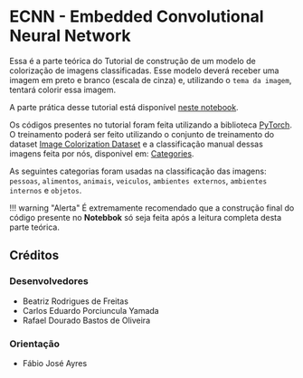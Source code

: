 # ECNN - Embedded Convolutional Neural Network

Essa é a parte teórica do Tutorial de construção de um modelo de colorização de imagens classificadas. Esse modelo deverá receber uma imagem em preto e branco (escala de cinza) e, utilizando o `tema da imagem`, tentará colorir essa imagem.

A parte prática desse tutorial está disponível [neste notebook]().

Os códigos presentes no tutorial foram feita utilizando a biblioteca [PyTorch](https://github.com/pytorch/pytorch). O treinamento poderá ser feito utilizando o conjunto de treinamento do dataset [Image Colorization Dataset](https://www.kaggle.com/datasets/aayush9753/image-colorization-dataset) e a classificação manual dessas imagens feita por nós, disponivel em: [Categories](https://alinsperedu-my.sharepoint.com/:x:/g/personal/rafaeldbo_al_insper_edu_br/ETV6ST4HWAFFhvtF-JJ5HjsB_v9Fe3QacOhVpd3ynIYiyA?e=2W7cAB).

As seguintes categorias foram usadas na classificação das imagens: `pessoas`, `alimentos`, `animais`, `veiculos`, `ambientes externos`, `ambientes internos` e `objetos`.

!!! warning "Alerta"
    É extremamente recomendado que a construção final do código presente no **Notebbok** só seja feita após a leitura completa desta parte teórica.

## **Créditos**
### **Desenvolvedores**
* Beatriz Rodrigues de Freitas
* Carlos Eduardo Porciuncula Yamada
* Rafael Dourado Bastos de Oliveira

### **Orientação**
* Fábio José Ayres